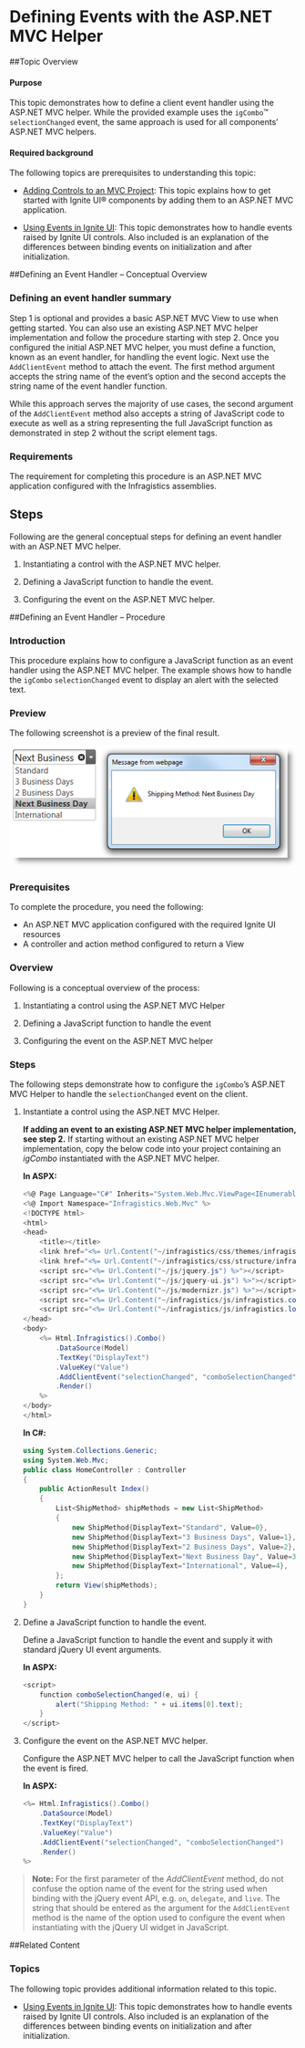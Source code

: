 ﻿<!--
|metadata|
{
    "fileName": "defining-events-with-aspnet-helper",
    "controlName": [],
    "tags": []
}
|metadata|
-->

# Defining Events with the ASP.NET MVC Helper



##Topic Overview


#### Purpose

This topic demonstrates how to define a client event handler using the ASP.NET MVC helper. While the provided example uses the `igCombo`™ `selectionChanged` event, the same approach is used for all components’ ASP.NET MVC helpers.

#### Required background

The following topics are prerequisites to understanding this topic:



- [Adding Controls to an MVC Project](Adding-NetAdvantage-Controls-to-an-MVC-Project.html): This topic explains how to get started with Ignite UI® components by adding them to an ASP.NET MVC application.

- [Using Events in Ignite UI](Using-Events-in-NetAdvantage-for-jQuery.html): This topic demonstrates how to handle events raised by Ignite UI controls. Also included is an explanation of the differences between binding events on initialization and after initialization.





##Defining an Event Handler – Conceptual Overview


### Defining an event handler summary

Step 1 is optional and provides a basic ASP.NET MVC View to use when getting started. You can also use an existing ASP.NET MVC helper implementation and follow the procedure starting with step 2. Once you configured the initial ASP.NET MVC helper, you must define a function, known as an event handler, for handling the event logic. Next use the `AddClientEvent` method to attach the event. The first method argument accepts the string name of the event’s option and the second accepts the string name of the event handler function.

While this approach serves the majority of use cases, the second argument of the `AddClientEvent` method also accepts a string of JavaScript code to execute as well as a string representing the full JavaScript function as demonstrated in step 2 without the script element tags.

### Requirements

The requirement for completing this procedure is an ASP.NET MVC application configured with the Infragistics assemblies.

## Steps

Following are the general conceptual steps for defining an event handler with an ASP.NET MVC helper.

1. Instantiating a control with the ASP.NET MVC helper.

2. Defining a JavaScript function to handle the event.

3. Configuring the event on the ASP.NET MVC helper.

##Defining an Event Handler – Procedure

### Introduction

This procedure explains how to configure a JavaScript function as an event handler using the ASP.NET MVC helper. The example shows how to handle the `igCombo` `selectionChanged` event to display an alert with the selected text.

### Preview

The following screenshot is a preview of the final result.

![](images/Defining_Events_with_the_ASP.NET_MVC_Helper_1.png)

### Prerequisites

To complete the procedure, you need the following:

-   An ASP.NET MVC application configured with the required Ignite UI resources
-   A controller and action method configured to return a View

### Overview

Following is a conceptual overview of the process: ​

1. Instantiating a control using the ASP.NET MVC Helper

2. Defining a JavaScript function to handle the event

3. Configuring the event on the ASP.NET MVC helper

### Steps

The following steps demonstrate how to configure the `igCombo`’s ASP.NET MVC Helper to handle the `selectionChanged` event on the client.


1. Instantiate a control using the ASP.NET MVC Helper.

	**If adding an event** **to an existing ASP.NET MVC helper implementation, see step 2.** If starting without an existing ASP.NET MVC helper implementation, copy the below code into your project containing an *igCombo* instantiated with the ASP.NET MVC helper.
	
	**In ASPX:**
	
	```csharp
	<%@ Page Language="C#" Inherits="System.Web.Mvc.ViewPage<IEnumerable<ShipMethod>>" %>
	<%@ Import Namespace="Infragistics.Web.Mvc" %>
	<!DOCTYPE html>
	<html>
	<head>
	    <title></title>
	    <link href="<%= Url.Content("~/infragistics/css/themes/infragistics/infragistics.theme.css") %>" rel="stylesheet" />
	    <link href="<%= Url.Content("~/infragistics/css/structure/infragistics.css") %>" rel="stylesheet" />
	    <script src="<%= Url.Content("~/js/jquery.js") %>"></script>
	    <script src="<%= Url.Content("~/js/jquery-ui.js") %>"></script>
	    <script src="<%= Url.Content("~/js/modernizr.js") %>"></script>
	    <script src="<%= Url.Content("~/infragistics/js/infragistics.core.js") %>"></script>
	    <script src="<%= Url.Content("~/infragistics/js/infragistics.lob.js") %>"></script>
	</head>
	<body>
	    <%= Html.Infragistics().Combo()
	        .DataSource(Model)
	        .TextKey("DisplayText")
	        .ValueKey("Value")
	        .AddClientEvent("selectionChanged", "comboSelectionChanged")
	        .Render()
	    %>
	</body>
	</html>
	```
	
	**In C#:**
	
	```csharp
	using System.Collections.Generic;
	using System.Web.Mvc;
	public class HomeController : Controller
	{
	    public ActionResult Index()
	    {
	        List<ShipMethod> shipMethods = new List<ShipMethod>
	        {
	            new ShipMethod{DisplayText="Standard", Value=0},
	            new ShipMethod{DisplayText="3 Business Days", Value=1},
	            new ShipMethod{DisplayText="2 Business Days", Value=2},
	            new ShipMethod{DisplayText="Next Business Day", Value=3},
	            new ShipMethod{DisplayText="International", Value=4},
	        };
	        return View(shipMethods);
	    }
	}
	```

2. Define a JavaScript function to handle the event.

	Define a JavaScript function to handle the event and supply it with standard jQuery UI event arguments.

	**In ASPX:**

    ```csharp
    <script>
        function comboSelectionChanged(e, ui) {
            alert("Shipping Method: " + ui.items[0].text);
        }
    </script>
    ```

3. Configure the event on the ASP.NET MVC helper.

	Configure the ASP.NET MVC helper to call the JavaScript function when the event is fired.

	**In ASPX:**

    ```csharp
    <%= Html.Infragistics().Combo()
        .DataSource(Model)
        .TextKey("DisplayText")
        .ValueKey("Value")
        .AddClientEvent("selectionChanged", "comboSelectionChanged")
        .Render()
    %>
    ```

>**Note:** For the first parameter of the *AddClientEvent* method, do not confuse the option name of the event for the string used when binding with the jQuery event API, e.g. `on`, `delegate`, and `live`. The string that should be entered as the argument for the `AddClientEvent` method is the name of the option used to configure the event when instantiating with the jQuery UI widget in JavaScript. 

##Related Content

### Topics

The following topic provides additional information related to this topic.

- [Using Events in Ignite UI](Using-Events-in-NetAdvantage-for-jQuery.html): This topic demonstrates how to handle events raised by Ignite UI controls. Also included is an explanation of the differences between binding events on initialization and after initialization.





 

 


